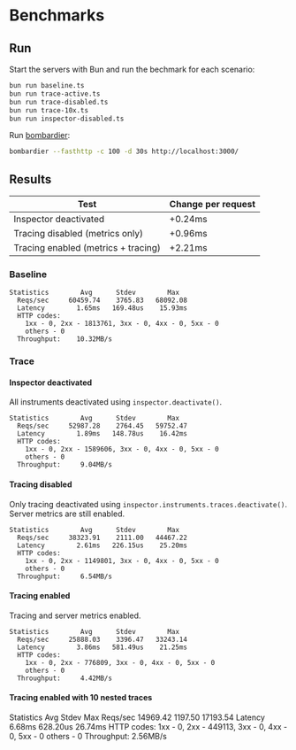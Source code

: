 # Benchmarks

## Run

Start the servers with Bun and run the bechmark for each scenario:

```sh
bun run baseline.ts
bun run trace-active.ts
bun run trace-disabled.ts
bun run trace-10x.ts
bun run inspector-disabled.ts
```

Run [bombardier](https://github.com/codesenberg/bombardier):

```sh
bombardier --fasthttp -c 100 -d 30s http://localhost:3000/
```

## Results

|Test|Change per request|
|----|------|
|Inspector deactivated|+0.24ms|
|Tracing disabled (metrics only)|+0.96ms|
|Tracing enabled (metrics + tracing)|+2.21ms|

### Baseline

```
Statistics        Avg      Stdev        Max
  Reqs/sec     60459.74    3765.83   68092.08
  Latency        1.65ms   169.48us    15.93ms
  HTTP codes:
    1xx - 0, 2xx - 1813761, 3xx - 0, 4xx - 0, 5xx - 0
    others - 0
  Throughput:    10.32MB/s
```

### Trace

#### Inspector deactivated

All instruments deactivated using `inspector.deactivate()`.

```
Statistics        Avg      Stdev        Max
  Reqs/sec     52987.28    2764.45   59752.47
  Latency        1.89ms   148.78us    16.42ms
  HTTP codes:
    1xx - 0, 2xx - 1589606, 3xx - 0, 4xx - 0, 5xx - 0
    others - 0
  Throughput:     9.04MB/s
```

#### Tracing disabled

Only tracing deactivated using `inspector.instruments.traces.deactivate()`. Server metrics are still enabled.

```
Statistics        Avg      Stdev        Max
  Reqs/sec     38323.91    2111.00   44467.22
  Latency        2.61ms   226.15us    25.20ms
  HTTP codes:
    1xx - 0, 2xx - 1149801, 3xx - 0, 4xx - 0, 5xx - 0
    others - 0
  Throughput:     6.54MB/s
```

#### Tracing enabled

Tracing and server metrics enabled.

```
Statistics        Avg      Stdev        Max
  Reqs/sec     25888.03    3396.47   33243.14
  Latency        3.86ms   581.49us    21.25ms
  HTTP codes:
    1xx - 0, 2xx - 776809, 3xx - 0, 4xx - 0, 5xx - 0
    others - 0
  Throughput:     4.42MB/s
```

#### Tracing enabled with 10 nested traces

Statistics        Avg      Stdev        Max
  Reqs/sec     14969.42    1197.50   17193.54
  Latency        6.68ms   628.20us    26.74ms
  HTTP codes:
    1xx - 0, 2xx - 449113, 3xx - 0, 4xx - 0, 5xx - 0
    others - 0
  Throughput:     2.56MB/s